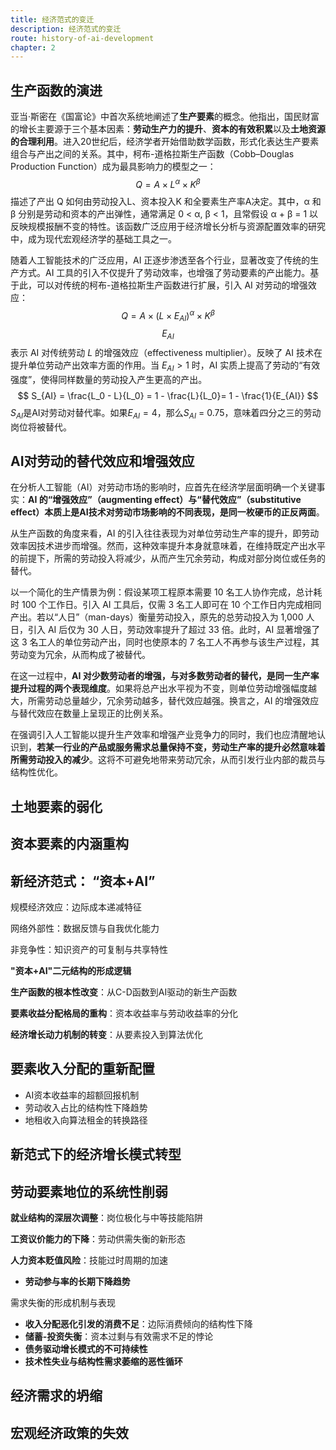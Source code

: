 ```yaml
---
title: 经济范式的变迁
description: 经济范式的变迁
route: history-of-ai-development
chapter: 2
---
```


## 生产函数的演进

亚当·斯密在《国富论》中首次系统地阐述了**生产要素**的概念。他指出，国民财富的增长主要源于三个基本因素：**劳动生产力的提升**、**资本的有效积累**以及**土地资源的合理利用**。进入20世纪后，经济学者开始借助数学函数，形式化表达生产要素组合与产出之间的关系。其中，柯布-道格拉斯生产函数（Cobb–Douglas Production Function）成为最具影响力的模型之一：
$$
Q = A \times L^α \times K^β
$$
描述了产出 Q 如何由劳动投入L、资本投入K 和全要素生产率A决定。其中，α 和 β 分别是劳动和资本的产出弹性，通常满足 0 < α, β < 1，且常假设 α + β = 1 以反映规模报酬不变的特性。该函数广泛应用于经济增长分析与资源配置效率的研究中，成为现代宏观经济学的基础工具之一。

随着人工智能技术的广泛应用，AI 正逐步渗透至各个行业，显著改变了传统的生产方式。AI 工具的引入不仅提升了劳动效率，也增强了劳动要素的产出能力。基于此，可以对传统的柯布-道格拉斯生产函数进行扩展，引入 AI 对劳动的增强效应：
$$
Q = A \times ({L \times E_{AI}})^α \times K^β
$$
$$E_{AI}$$ 表示 AI 对传统劳动 $L$ 的增强效应（effectiveness multiplier）。反映了 AI 技术在提升单位劳动产出效率方面的作用。当 $E_{AI} > 1$ 时，AI 实质上提高了劳动的“有效强度”，使得同样数量的劳动投入产生更高的产出。
$$
S_{AI} = \frac{L_0 - L}{L_0} = 1 - \frac{L}{L_0}= 1 - \frac{1}{E_{AI}}
$$
$S_{AI}$是AI对劳动对替代率。如果$E_{AI} = 4$，那么$S_{AI}$ = 0.75，意味着四分之三的劳动岗位将被替代。

## AI对劳动的替代效应和增强效应

在分析人工智能（AI）对劳动市场的影响时，应首先在经济学层面明确一个关键事实：**AI 的“增强效应”（augmenting effect）与“替代效应”（substitutive effect）本质上是AI技术对劳动市场影响的不同表现，是同一枚硬币的正反两面**。

从生产函数的角度来看，AI 的引入往往表现为对单位劳动生产率的提升，即劳动效率因技术进步而增强。然而，这种效率提升本身就意味着，在维持既定产出水平的前提下，所需的劳动投入将减少，从而产生冗余劳动，构成对部分岗位或任务的替代。

以一个简化的生产情景为例：假设某项工程原本需要 10 名工人协作完成，总计耗时 100 个工作日。引入 AI 工具后，仅需 3 名工人即可在 10 个工作日内完成相同产出。若以“人日”（man-days）衡量劳动投入，原先的总劳动投入为 1,000 人日，引入 AI 后仅为 30 人日，劳动效率提升了超过 33 倍。此时，AI 显著增强了这 3 名工人的单位劳动产出，同时也使原本的 7 名工人不再参与该生产过程，其劳动变为冗余，从而构成了被替代。

在这一过程中，**AI 对少数劳动者的增强，与对多数劳动者的替代，是同一生产率提升过程的两个表现维度**。如果将总产出水平视为不变，则单位劳动增强幅度越大，所需劳动总量越少，冗余劳动越多，替代效应越强。换言之，AI 的增强效应与替代效应在数量上呈现正的比例关系。

在强调引入人工智能以提升生产效率和增强产业竞争力的同时，我们也应清醒地认识到，**若某一行业的产品或服务需求总量保持不变，劳动生产率的提升必然意味着所需劳动投入的减少**。这将不可避免地带来劳动冗余，从而引发行业内部的裁员与结构性优化。



## 土地要素的弱化

## 资本要素的内涵重构

## 新经济范式： “资本+AI”

规模经济效应：边际成本递减特征

网络外部性：数据反馈与自我优化能力

非竞争性：知识资产的可复制与共享特性

**"资本+AI"二元结构的形成逻辑**

**生产函数的根本性改变**：从C-D函数到AI驱动的新生产函数

**要素收益分配格局的重构**：资本收益率与劳动收益率的分化

**经济增长动力机制的转变**：从要素投入到算法优化

##  要素收入分配的重新配置

- AI资本收益率的超额回报机制
- 劳动收入占比的结构性下降趋势
- 地租收入向算法租金的转换路径

## 新范式下的经济增长模式转型



## 劳动要素地位的系统性削弱

**就业结构的深层次调整**：岗位极化与中等技能陷阱

**工资议价能力的下降**：劳动供需失衡的新形态

**人力资本贬值风险**：技能过时周期的加速

- **劳动参与率的长期下降趋势**

 需求失衡的形成机制与表现

- **收入分配恶化引发的消费不足**：边际消费倾向的结构性下降
- **储蓄-投资失衡**：资本过剩与有效需求不足的悖论
- **债务驱动增长模式的不可持续性**
- **技术性失业与结构性需求萎缩的恶性循环**

## 经济需求的坍缩



## 宏观经济政策的失效
